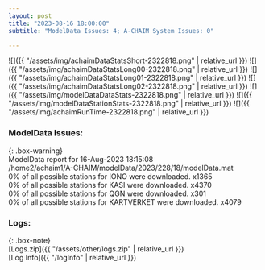```yaml
---
layout: post
title: "2023-08-16 18:00:00"
subtitle: "ModelData Issues: 4; A-CHAIM System Issues: 0"

---
```


![]({{ "/assets/img/achaimDataStatsShort-2322818.png" | relative_url }})
![]({{ "/assets/img/achaimDataStatsLong00-2322818.png" | relative_url }})
![]({{ "/assets/img/achaimDataStatsLong01-2322818.png" | relative_url }})
![]({{ "/assets/img/achaimDataStatsLong02-2322818.png" | relative_url }})
![]({{ "/assets/img/modelDataDataStats-2322818.png" | relative_url }})
![]({{ "/assets/img/modelDataStationStats-2322818.png" | relative_url }})
![]({{ "/assets/img/achaimRunTime-2322818.png" | relative_url }})


### ModelData Issues:  
  
{: .box-warning}  
 ModelData report for 16-Aug-2023 18:15:08   
 /home2/achaim1/A-CHAIM/modelData/2023/228/18/modelData.mat   
 0% of all possible stations for IONO were downloaded. x1365   
 0% of all possible stations for KASI were downloaded. x4370   
 0% of all possible stations for QGN were downloaded. x301   
 0% of all possible stations for KARTVERKET were downloaded. x4079   
  


### Logs:  
  
{: .box-note}  
[Logs.zip]({{ "/assets/other/logs.zip" | relative_url }})  
[Log Info]({{ "/logInfo" | relative_url }})  
